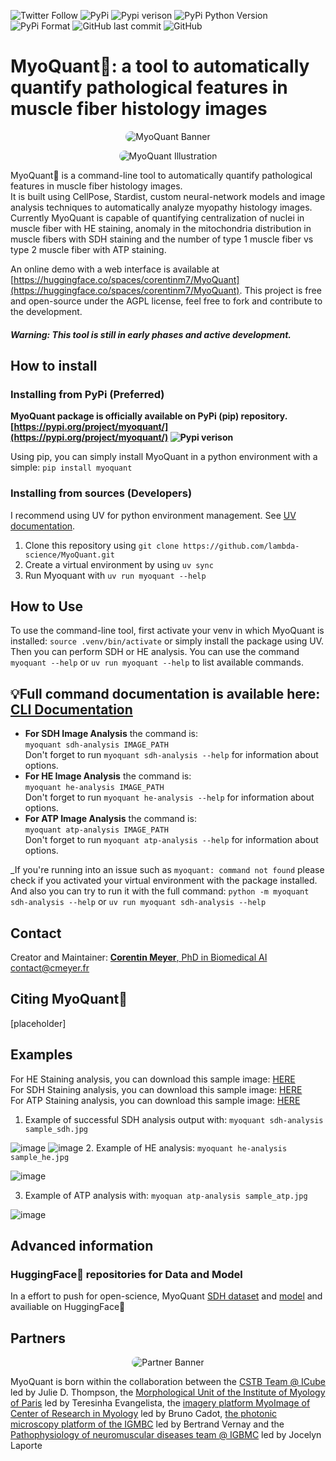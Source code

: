 ![Twitter Follow](https://img.shields.io/twitter/follow/corentinm_py?style=social) ![PyPi](https://img.shields.io/badge/PyPi-https%3A%2F%2Fpypi.org%2Fproject%2Fmyoquant%2F-blueviolet) ![Pypi verison](https://img.shields.io/pypi/v/myoquant) ![PyPi Python Version](https://img.shields.io/pypi/pyversions/myoquant) ![PyPi Format](https://img.shields.io/pypi/format/myoquant) ![GitHub last commit](https://img.shields.io/github/last-commit/lambda-science/MyoQuant) ![GitHub](https://img.shields.io/github/license/lambda-science/MyoQuant)

# MyoQuant🔬: a tool to automatically quantify pathological features in muscle fiber histology images

<p align="center">
  <img src="https://i.imgur.com/mzALgZL.png" alt="MyoQuant Banner" style="border-radius: 25px;" />
</p>

<p align="center">
  <img src="https://i.imgur.com/FxpFUT3.png" alt="MyoQuant Illustration" style="border-radius: 25px;" />
</p>

MyoQuant🔬 is a command-line tool to automatically quantify pathological features in muscle fiber histology images.  
It is built using CellPose, Stardist, custom neural-network models and image analysis techniques to automatically analyze myopathy histology images.  
Currently MyoQuant is capable of quantifying centralization of nuclei in muscle fiber with HE staining, anomaly in the mitochondria distribution in muscle fibers with SDH staining and the number of type 1 muscle fiber vs type 2 muscle fiber with ATP staining.

An online demo with a web interface is available at [https://huggingface.co/spaces/corentinm7/MyoQuant](https://huggingface.co/spaces/corentinm7/MyoQuant). This project is free and open-source under the AGPL license, feel free to fork and contribute to the development.

#### _Warning: This tool is still in early phases and active development._

## How to install

### Installing from PyPi (Preferred)

**MyoQuant package is officially available on PyPi (pip) repository. [https://pypi.org/project/myoquant/](https://pypi.org/project/myoquant/) ![Pypi verison](https://img.shields.io/pypi/v/myoquant)**

Using pip, you can simply install MyoQuant in a python environment with a simple: `pip install myoquant`

### Installing from sources (Developers)
I recommend using UV for python environment management. See [UV documentation](https://github.com/astral-sh/uv/).
1. Clone this repository using `git clone https://github.com/lambda-science/MyoQuant.git`
2. Create a virtual environment by using `uv sync`
3. Run Myoquant with `uv run myoquant --help`

## How to Use

To use the command-line tool, first activate your venv in which MyoQuant is installed: `source .venv/bin/activate` or simply install the package using UV.  
Then you can perform SDH or HE analysis. You can use the command `myoquant --help` or `uv run myoquant --help` to list available commands.

## 💡Full command documentation is available here: [CLI Documentation](https://github.com/lambda-science/MyoQuant/blob/main/CLI_Documentation.md)

- **For SDH Image Analysis** the command is:  
  `myoquant sdh-analysis IMAGE_PATH`  
  Don't forget to run `myoquant sdh-analysis --help` for information about options.
- **For HE Image Analysis** the command is:  
  `myoquant he-analysis IMAGE_PATH`  
  Don't forget to run `myoquant he-analysis --help` for information about options.
- **For ATP Image Analysis** the command is:  
  `myoquant atp-analysis IMAGE_PATH`  
  Don't forget to run `myoquant atp-analysis --help` for information about options.

_If you're running into an issue such as `myoquant: command not found` please check if you activated your virtual environment with the package installed. And also you can try to run it with the full command: `python -m myoquant sdh-analysis --help` or `uv run myoquant sdh-analysis --help`  

## Contact

Creator and Maintainer: [**Corentin Meyer**, PhD in Biomedical AI](https://cmeyer.fr) <contact@cmeyer.fr>

## Citing MyoQuant🔬

[placeholder]

## Examples

For HE Staining analysis, you can download this sample image: [HERE](https://www.lbgi.fr/~meyer/SDH_models/sample_he.jpg)  
For SDH Staining analysis, you can download this sample image: [HERE](https://www.lbgi.fr/~meyer/SDH_models/sample_sdh.jpg)  
For ATP Staining analysis, you can download this sample image: [HERE](https://www.lbgi.fr/~meyer/SDH_models/sample_atp.jpg)

1. Example of successful SDH analysis output with: `myoquant sdh-analysis sample_sdh.jpg`

![image](https://user-images.githubusercontent.com/20109584/210328050-11b0b6d5-28ec-41a4-b9d3-264962d04fa3.png)
![image](https://i.imgur.com/4Nlnwdx.png) 2. Example of HE analysis: `myoquant he-analysis sample_he.jpg`

![image](https://i.imgur.com/q2cXgIf.png)

3. Example of ATP analysis with: `myoquan atp-analysis sample_atp.jpg`

![image](https://i.imgur.com/2ceiOx8.png)

## Advanced information

### HuggingFace🤗 repositories for Data and Model

In a effort to push for open-science, MyoQuant [SDH dataset](https://huggingface.co/datasets/corentinm7/MyoQuant-SDH-Data) and [model](https://huggingface.co/corentinm7/MyoQuant-SDH-Model) and availiable on HuggingFace🤗

## Partners

<p align="center">
  <img src="https://i.imgur.com/m5OGthE.png" alt="Partner Banner" style="border-radius: 25px;" />
</p>

MyoQuant is born within the collaboration between the [CSTB Team @ ICube](https://cstb.icube.unistra.fr/en/index.php/Home) led by Julie D. Thompson, the [Morphological Unit of the Institute of Myology of Paris](https://www.institut-myologie.org/en/recherche-2/neuromuscular-investigation-center/morphological-unit/) led by Teresinha Evangelista, the [imagery platform MyoImage of Center of Research in Myology](https://recherche-myologie.fr/technologies/myoimage/) led by Bruno Cadot, [the photonic microscopy platform of the IGMBC](https://www.igbmc.fr/en/plateformes-technologiques/photonic-microscopy) led by Bertrand Vernay and the [Pathophysiology of neuromuscular diseases team @ IGBMC](https://www.igbmc.fr/en/igbmc/a-propos-de-ligbmc/directory/jocelyn-laporte) led by Jocelyn Laporte
